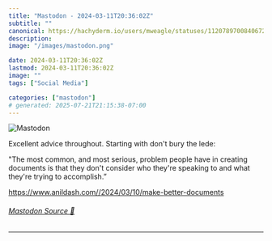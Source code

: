 ```yaml
---
title: "Mastodon - 2024-03-11T20:36:02Z"
subtitle: ""
canonical: https://hachyderm.io/users/mweagle/statuses/112078970084067289
description:
image: "/images/mastodon.png"

date: 2024-03-11T20:36:02Z
lastmod: 2024-03-11T20:36:02Z
image: ""
tags: ["Social Media"]

categories: ["mastodon"]
# generated: 2025-07-21T21:15:38-07:00
---
```

![Mastodon](/images/mastodon.png)

<p>Excellent advice throughout. Starting with don&#39;t bury the lede:  </p><p>&quot;The most common, and most serious, problem people have in creating documents is that they don&#39;t consider who they&#39;re speaking to and what they&#39;re trying to accomplish.”</p><p><a href="https://www.anildash.com//2024/03/10/make-better-documents" target="_blank" rel="nofollow noopener noreferrer" translate="no"><span class="invisible">https://www.</span><span class="ellipsis">anildash.com//2024/03/10/make-</span><span class="invisible">better-documents</span></a></p>


###### [Mastodon Source 🐘](https://hachyderm.io/@mweagle/112078970084067289)

___
